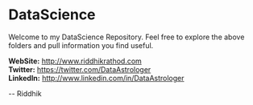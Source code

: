 # DataScience

Welcome to my DataScience Repository. Feel free to explore the above folders and pull information you find useful. 

**WebSite:** http://www.riddhikrathod.com <br/>
**Twitter:** https://twitter.com/DataAstrologer <br/> 
**LinkedIn:** http://www.linkedin.com/in/DataAstrologer <br/>



-- Riddhik